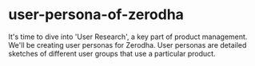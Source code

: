 # user-persona-of-zerodha
It's time to dive into 'User Research', a key part of product management. We'll be creating user personas for Zerodha.
User personas are detailed sketches of different user groups that use a particular product.

